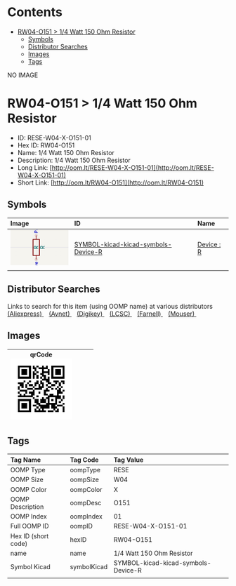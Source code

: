 



Contents
========

* [RW04-O151 > 1/4 Watt 150 Ohm Resistor](#rw04-o151--14-watt-150-ohm-resistor)
	* [Symbols](#symbols)
	* [Distributor Searches](#distributor-searches)
	* [Images](#images)
	* [Tags](#tags)
  
NO IMAGE  
# RW04-O151 > 1/4 Watt 150 Ohm Resistor

- ID: RESE-W04-X-O151-01
- Hex ID: RW04-O151
- Name: 1/4 Watt 150 Ohm Resistor
- Description: 1/4 Watt 150 Ohm Resistor
- Long Link: [http://oom.lt/RESE-W04-X-O151-01](http://oom.lt/RESE-W04-X-O151-01)
- Short Link: [http://oom.lt/RW04-O151](http://oom.lt/RW04-O151)

## Symbols
  

|Image|ID|Name|
| :--- | :--- | :--- |
|[![](https://raw.githubusercontent.com/oomlout/oomlout_OOMP_eda_V2/main/SYMBOL/kicad/kicad-symbols/Device/R/image_140.png)](https://github.com/oomlout/oomlout_OOMP_eda_V2/tree/main/SYMBOL/kicad/kicad-symbols/Device/R/)|[SYMBOL-kicad-kicad-symbols-Device-R](https://github.com/oomlout/oomlout_OOMP_eda_V2/tree/main/SYMBOL/kicad/kicad-symbols/Device/R/)|[Device : R](https://github.com/oomlout/oomlout_OOMP_eda_V2/tree/main/SYMBOL/kicad/kicad-symbols/Device/R/)|
||||

## Distributor Searches
  
Links to search for this item (using OOMP name) at various distributors  
[(Aliexpress) ](https://www.aliexpress.com/wholesale?SearchText=11171/4+Watt+150+Ohm+Resistor)&nbsp;&nbsp;&nbsp;[(Avnet) ](https://www.avnet.com/shop/us/search/1/4+Watt+150+Ohm+Resistor)&nbsp;&nbsp;&nbsp;[(Digikey) ](https://www.digikey.co.uk/en/products/result?s=1/4+Watt+150+Ohm+Resistor)&nbsp;&nbsp;&nbsp;[(LCSC) ](https://www.lcsc.com/search?q=1/4+Watt+150+Ohm+Resistor)&nbsp;&nbsp;&nbsp;[(Farnell) ](https://uk.farnell.com/search?st=1/4+Watt+150+Ohm+Resistor)&nbsp;&nbsp;&nbsp;[(Mouser) ](https://www.mouser.com/c/?q=1/4+Watt+150+Ohm+Resistor)&nbsp;&nbsp;&nbsp;
## Images
  

|qrCode<br>[![](https://raw.githubusercontent.com/oomlout/oomlout_OOMP_parts_V2/main/RESE/W04/X/O151/01/qrCode_140.png)](https://github.com/oomlout/oomlout_OOMP_parts_V2/tree/main/RESE/W04/X/O151/01/qrCode.png)||||
| :---: | :---: | :---: | :---: |

## Tags
  

|Tag Name|Tag Code|Tag Value|
| :--- | :--- | :--- |
|OOMP Type|oompType|RESE|
|OOMP Size|oompSize|W04|
|OOMP Color|oompColor|X|
|OOMP Description|oompDesc|O151|
|OOMP Index|oompIndex|01|
|Full OOMP ID|oompID|RESE-W04-X-O151-01|
|Hex ID (short code)|hexID|RW04-O151|
|name|name|1/4 Watt 150 Ohm Resistor|
|Symbol Kicad|symbolKicad|SYMBOL-kicad-kicad-symbols-Device-R|
||||
